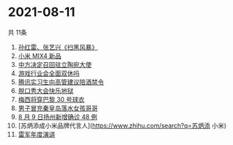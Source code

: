 # 2021-08-11
  共 11条

  <!-- BEGIN -->
  <!-- 最后更新时间:Wed Aug 11 2021 07:09:41 GMT+0000 (Coordinated Universal Time) -->
  1. [孙红雷、张艺兴《扫黑风暴》](https://www.zhihu.com/search?q=扫黑风暴)
1. [小米 MIX4 新品](https://www.zhihu.com/search?q=小米mix4)
1. [中方决定召回驻立陶宛大使](https://www.zhihu.com/search?q=立陶宛)
1. [游戏行业会全面双休吗](https://www.zhihu.com/search?q=游戏行业)
1. [腾讯实习生向高管建议陪酒禁令](https://www.zhihu.com/search?q=腾讯实习生)
1. [脱口秀大会快乐地狱](https://www.zhihu.com/search?q=脱口秀大会4)
1. [梅西将穿巴黎 30 号球衣](https://www.zhihu.com/search?q=梅西)
1. [男子冒充秦皇岛落水女孩哥哥](https://www.zhihu.com/search?q=秦皇岛落水女孩哥哥)
1. [8 月 9 日扬州新增确诊 48 例](https://www.zhihu.com/search?q=扬州疫情)
1. [苏炳添成小米品牌代言人](https://www.zhihu.com/search?q=苏炳添 小米)
1. [雷军年度演讲](https://www.zhihu.com/search?q=雷军)
  <!-- END -->
  